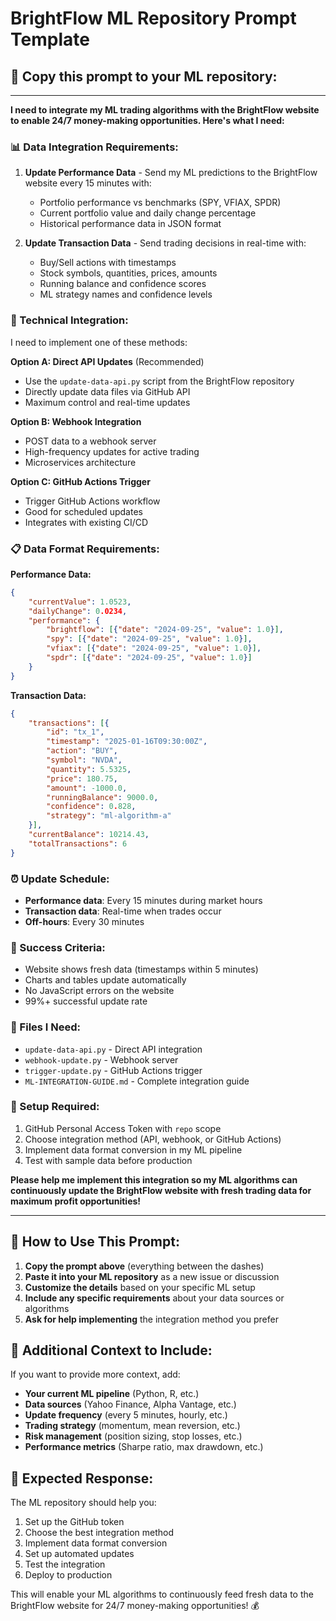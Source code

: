 # BrightFlow ML Repository Prompt Template

## 🎯 Copy this prompt to your ML repository:

---

**I need to integrate my ML trading algorithms with the BrightFlow website to enable 24/7 money-making opportunities. Here's what I need:**

### 📊 Data Integration Requirements:

1. **Update Performance Data** - Send my ML predictions to the BrightFlow website every 15 minutes with:
   - Portfolio performance vs benchmarks (SPY, VFIAX, SPDR)
   - Current portfolio value and daily change percentage
   - Historical performance data in JSON format

2. **Update Transaction Data** - Send trading decisions in real-time with:
   - Buy/Sell actions with timestamps
   - Stock symbols, quantities, prices, amounts
   - Running balance and confidence scores
   - ML strategy names and confidence levels

### 🔧 Technical Integration:

I need to implement one of these methods:

**Option A: Direct API Updates** (Recommended)
- Use the `update-data-api.py` script from the BrightFlow repository
- Directly update data files via GitHub API
- Maximum control and real-time updates

**Option B: Webhook Integration**
- POST data to a webhook server
- High-frequency updates for active trading
- Microservices architecture

**Option C: GitHub Actions Trigger**
- Trigger GitHub Actions workflow
- Good for scheduled updates
- Integrates with existing CI/CD

### 📋 Data Format Requirements:

**Performance Data:**
```json
{
    "currentValue": 1.0523,
    "dailyChange": 0.0234,
    "performance": {
        "brightflow": [{"date": "2024-09-25", "value": 1.0}],
        "spy": [{"date": "2024-09-25", "value": 1.0}],
        "vfiax": [{"date": "2024-09-25", "value": 1.0}],
        "spdr": [{"date": "2024-09-25", "value": 1.0}]
    }
}
```

**Transaction Data:**
```json
{
    "transactions": [{
        "id": "tx_1",
        "timestamp": "2025-01-16T09:30:00Z",
        "action": "BUY",
        "symbol": "NVDA",
        "quantity": 5.5325,
        "price": 180.75,
        "amount": -1000.0,
        "runningBalance": 9000.0,
        "confidence": 0.828,
        "strategy": "ml-algorithm-a"
    }],
    "currentBalance": 10214.43,
    "totalTransactions": 6
}
```

### ⏰ Update Schedule:
- **Performance data**: Every 15 minutes during market hours
- **Transaction data**: Real-time when trades occur
- **Off-hours**: Every 30 minutes

### 🎯 Success Criteria:
- Website shows fresh data (timestamps within 5 minutes)
- Charts and tables update automatically
- No JavaScript errors on the website
- 99%+ successful update rate

### 📁 Files I Need:
- `update-data-api.py` - Direct API integration
- `webhook-update.py` - Webhook server
- `trigger-update.py` - GitHub Actions trigger
- `ML-INTEGRATION-GUIDE.md` - Complete integration guide

### 🔑 Setup Required:
1. GitHub Personal Access Token with `repo` scope
2. Choose integration method (API, webhook, or GitHub Actions)
3. Implement data format conversion in my ML pipeline
4. Test with sample data before production

**Please help me implement this integration so my ML algorithms can continuously update the BrightFlow website with fresh trading data for maximum profit opportunities!**

---

## 🚀 How to Use This Prompt:

1. **Copy the prompt above** (everything between the dashes)
2. **Paste it into your ML repository** as a new issue or discussion
3. **Customize the details** based on your specific ML setup
4. **Include any specific requirements** about your data sources or algorithms
5. **Ask for help implementing** the integration method you prefer

## 📝 Additional Context to Include:

If you want to provide more context, add:

- **Your current ML pipeline** (Python, R, etc.)
- **Data sources** (Yahoo Finance, Alpha Vantage, etc.)
- **Update frequency** (every 5 minutes, hourly, etc.)
- **Trading strategy** (momentum, mean reversion, etc.)
- **Risk management** (position sizing, stop losses, etc.)
- **Performance metrics** (Sharpe ratio, max drawdown, etc.)

## 🎯 Expected Response:

The ML repository should help you:
1. Set up the GitHub token
2. Choose the best integration method
3. Implement data format conversion
4. Set up automated updates
5. Test the integration
6. Deploy to production

This will enable your ML algorithms to continuously feed fresh data to the BrightFlow website for 24/7 money-making opportunities! 💰
